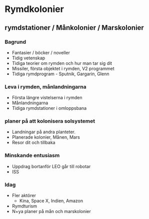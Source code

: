 # Rymdkolonier

## rymdstationer / Månkolonier / Marskolonier

### Bagrund
* Fantasier / böcker / noveller
* Tidig vetenskap
* Tidiga teorier om rymden och hur man tar sig dit
* Missiler, första objektet i rymden, V2 programmet
* Tidiga rymdprogram - Sputnik, Gargarin, Glenn

### Leva i rymden, månlandningarna
* Första längre vistelserna i rymden
* Månlandningarna
* Tidiga rymdstationer i omloppsbana

### planer på att kolonisera solsystemet
* Landningar på andra planteter.
* Planerade kolonier, Månen, Mars
* Resor dit och tillbaka

### Minskande entusiasm
* Uppdrag bortanför LEO går till robotar
* ISS

### Idag
* Fler aktörer
  * Kina, Space X, Indien, Amazon
* Rymdturism
* N+ya planer på mån och marskolonier